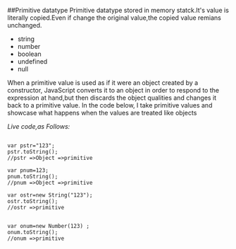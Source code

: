 ##Primitive datatype
Primitive datatype stored in memory statck.It's value is literally copied.Even if change the original value,the copied value remians unchanged.

- string
- number
- boolean
- undefined
- null

When a primitive value is used as if it were an object created by a constructor, JavaScript converts it to an object in order to respond to the expression at hand,but then discards the object qualities and changes it back to a primitive value. In the code below, I take primitive values and showcase what happens when the values are treated like objects

*Live code,as Follows:*
<pre><code>
var pstr="123";
pstr.toString();
//pstr =>Object =>primitive

var pnum=123;
pnum.toString();
//pnum =>Object =>primitive

var ostr=new String("123");
ostr.toString();
//ostr =>primitive


var onum=new Number(123) ;
onum.toString();
//onum =>primitive
</code></pre>
